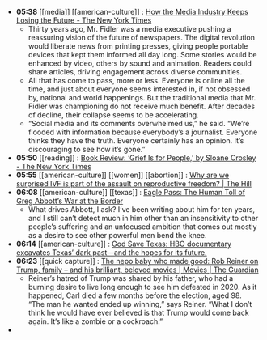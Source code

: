 - **05:38** [[media]] [[american-culture]] : [How the Media Industry Keeps Losing the Future - The New York Times](https://www.nytimes.com/2024/02/28/technology/news-media-industry-dying.html)
	- Thirty years ago, Mr. Fidler was a media executive pushing a reassuring vision of the future of newspapers. The digital revolution would liberate news from printing presses, giving people portable devices that kept them informed all day long. Some stories would be enhanced by video, others by sound and animation. Readers could share articles, driving engagement across diverse communities.
	- All that has come to pass, more or less. Everyone is online all the time, and just about everyone seems interested in, if not obsessed by, national and world happenings. But the traditional media that Mr. Fidler was championing do not receive much benefit. After decades of decline, their collapse seems to be accelerating.
	- “Social media and its comments overwhelmed us,” he said. “We’re flooded with information because everybody’s a journalist. Everyone thinks they have the truth. Everyone certainly has an opinion. It’s discouraging to see how it’s gone.”
- **05:50** [[reading]] : [Book Review: ‘Grief Is for People,’ by Sloane Crosley - The New York Times](https://www.nytimes.com/2024/02/28/books/review/grief-is-for-people-sloane-crosley.html)
- **05:55** [[american-culture]] [[women]] [[abortion]] : [Why are we surprised IVF is part of the assault on reproductive freedom? | The Hill](https://thehill.com/opinion/healthcare/4491315-why-are-we-surprised-ivf-is-part-of-the-assault-on-reproductive-freedom/)
- **06:08** [[american-culture]] [[texas]] : [Eagle Pass: The Human Toll of Greg Abbott’s War at the Border](https://www.rollingstone.com/politics/politics-features/human-toll-greg-abbott-border-war-eagle-pass-1234975140/)
	- What drives Abbott, I ask? I’ve been writing about him for ten years, and I still can’t detect much in him other than an insensitivity to other people’s suffering and an unfocused ambition that comes out mostly as a desire to see other powerful men bend the knee.
- **06:14** [[american-culture]] : [God Save Texas: HBO documentary excavates Texas’ dark past—and the hopes for its future.](https://slate.com/culture/2024/02/god-save-texas-hbo-documentary-hometown-prison-richard-linklater.html)
- **06:23** [[quick capture]] : [The nepo baby who made good: Rob Reiner on Trump, family – and his brilliant, beloved movies | Movies | The Guardian](https://www.theguardian.com/film/2024/feb/29/the-nepo-baby-who-made-good-rob-reiner-on-trump-family-and-his-brilliant-beloved-movies)
	- Reiner’s hatred of Trump was shared by his father, who had a burning desire to live long enough to see him defeated in 2020. As it happened, Carl died a few months before the election, aged 98. “The man he wanted ended up winning,” says Reiner. “What I don’t think he would have ever believed is that Trump would come back again. It’s like a zombie or a cockroach.”
-
